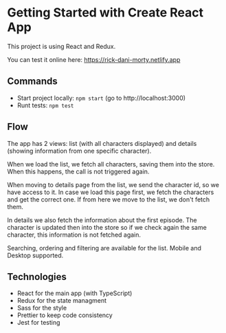 # Getting Started with Create React App

This project is using React and Redux.

You can test it online here:
https://rick-dani-morty.netlify.app

## Commands

- Start project locally: `npm start` (go to http://localhost:3000)
- Runt tests: `npm test`

## Flow

The app has 2 views: list (with all characters displayed) and details (showing information from one specific character).

When we load the list, we fetch all characters, saving them into the store. When this happens, the call is not triggered again.

When moving to details page from the list, we send the character id, so we have access to it. In case we load this page first, we fetch the characters and get the correct one. If from here we move to the list, we don't fetch them.

In details we also fetch the information about the first episode. The character is updated then into the store so if we check again the same character, this information is not fetched again.

Searching, ordering and filtering are available for the list. Mobile and Desktop supported.

## Technologies

- React for the main app (with TypeScript)
- Redux for the state managment
- Sass for the style
- Prettier to keep code consistency
- Jest for testing
